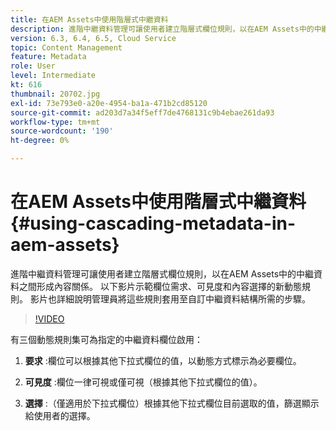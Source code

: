 ```yaml
---
title: 在AEM Assets中使用階層式中繼資料
description: 進階中繼資料管理可讓使用者建立階層式欄位規則，以在AEM Assets中的中繼資料之間形成內容關係。 以下影片示範欄位需求、可見度和內容選擇的新動態規則。 影片也詳細說明管理員將這些規則套用至自訂中繼資料結構所需的步驟。
version: 6.3, 6.4, 6.5, Cloud Service
topic: Content Management
feature: Metadata
role: User
level: Intermediate
kt: 616
thumbnail: 20702.jpg
exl-id: 73e793e0-a20e-4954-ba1a-471b2cd85120
source-git-commit: ad203d7a34f5eff7de4768131c9b4ebae261da93
workflow-type: tm+mt
source-wordcount: '190'
ht-degree: 0%

---
```


# 在AEM Assets中使用階層式中繼資料{#using-cascading-metadata-in-aem-assets}

進階中繼資料管理可讓使用者建立階層式欄位規則，以在AEM Assets中的中繼資料之間形成內容關係。 以下影片示範欄位需求、可見度和內容選擇的新動態規則。 影片也詳細說明管理員將這些規則套用至自訂中繼資料結構所需的步驟。

>[!VIDEO](https://video.tv.adobe.com/v/20702/?quality=12&learn=on)

有三個動態規則集可為指定的中繼資料欄位啟用：

1. **要求** :欄位可以根據其他下拉式欄位的值，以動態方式標示為必要欄位。

2. **可見度** :欄位一律可視或僅可視（根據其他下拉式欄位的值）。

3. **選擇** :（僅適用於下拉式欄位）根據其他下拉式欄位目前選取的值，篩選顯示給使用者的選擇。

